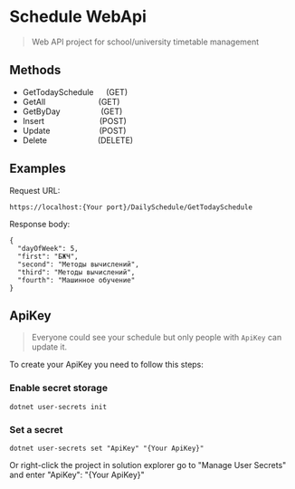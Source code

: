 # Schedule WebApi
> Web API project for school/university timetable management

## Methods

- GetTodaySchedule &emsp; (GET)
- GetAll &emsp; &emsp; &emsp; &emsp; &emsp; (GET)
- GetByDay &emsp; &emsp; &emsp; &emsp;(GET)
- Insert &emsp; &emsp; &emsp; &emsp; &emsp; &nbsp;(POST)
- Update &emsp; &emsp; &emsp; &emsp; &ensp; (POST)
- Delete &emsp; &emsp; &emsp; &emsp; &emsp;(DELETE)

## Examples

Request URL: 
```
https://localhost:{Your port}/DailySсhedule/GetTodaySсhedule
```

Response body:
```
{
  "dayOfWeek": 5,
  "first": "БЖЧ",
  "second": "Методы вычислений",
  "third": "Методы вычислений",
  "fourth": "Машинное обучение"
}
```

## ApiKey

>Everyone could see your schedule but only people with `ApiKey` can update it.

To create your ApiKey you need to follow this steps:

### Enable secret storage
```
dotnet user-secrets init
```

### Set a secret
```
dotnet user-secrets set "ApiKey" "{Your ApiKey}"
```

Or right-click the project in solution explorer go to "Manage User Secrets" and enter "ApiKey": "{Your ApiKey}"
